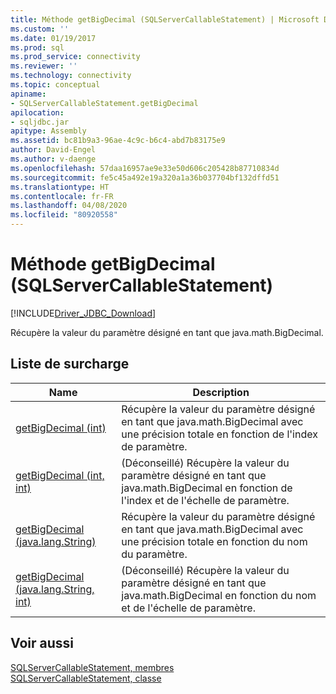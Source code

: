 ```yaml
---
title: Méthode getBigDecimal (SQLServerCallableStatement) | Microsoft Docs
ms.custom: ''
ms.date: 01/19/2017
ms.prod: sql
ms.prod_service: connectivity
ms.reviewer: ''
ms.technology: connectivity
ms.topic: conceptual
apiname:
- SQLServerCallableStatement.getBigDecimal
apilocation:
- sqljdbc.jar
apitype: Assembly
ms.assetid: bc81b9a3-96ae-4c9c-b6c4-abd7b83175e9
author: David-Engel
ms.author: v-daenge
ms.openlocfilehash: 57daa16957ae9e33e50d606c205428b87710834d
ms.sourcegitcommit: fe5c45a492e19a320a1a36b037704bf132dffd51
ms.translationtype: HT
ms.contentlocale: fr-FR
ms.lasthandoff: 04/08/2020
ms.locfileid: "80920558"
---
```

# <a name="getbigdecimal-method-sqlservercallablestatement"></a>Méthode getBigDecimal (SQLServerCallableStatement)
[!INCLUDE[Driver_JDBC_Download](../../../includes/driver_jdbc_download.md)]

  Récupère la valeur du paramètre désigné en tant que java.math.BigDecimal.  
  
## <a name="overload-list"></a>Liste de surcharge  
  
|Name|Description|  
|----------|-----------------|  
|[getBigDecimal (int)](../../../connect/jdbc/reference/getbigdecimal-method-int.md)|Récupère la valeur du paramètre désigné en tant que java.math.BigDecimal avec une précision totale en fonction de l'index de paramètre.|  
|[getBigDecimal (int, int)](../../../connect/jdbc/reference/getbigdecimal-method-int-int.md)|(Déconseillé) Récupère la valeur du paramètre désigné en tant que java.math.BigDecimal en fonction de l'index et de l'échelle de paramètre.|  
|[getBigDecimal (java.lang.String)](../../../connect/jdbc/reference/getbigdecimal-method-java-lang-string.md)|Récupère la valeur du paramètre désigné en tant que java.math.BigDecimal avec une précision totale en fonction du nom du paramètre.|  
|[getBigDecimal (java.lang.String, int)](../../../connect/jdbc/reference/getbigdecimal-method-java-lang-string-int.md)|(Déconseillé) Récupère la valeur du paramètre désigné en tant que java.math.BigDecimal en fonction du nom et de l'échelle de paramètre.|  
  
## <a name="see-also"></a>Voir aussi  
 [SQLServerCallableStatement, membres](../../../connect/jdbc/reference/sqlservercallablestatement-members.md)   
 [SQLServerCallableStatement, classe](../../../connect/jdbc/reference/sqlservercallablestatement-class.md)  
  
  
